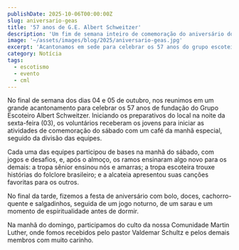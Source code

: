 ```yaml
---
publishDate: 2025-10-06T00:00:00Z
slug: aniversario-geas
title: '57 anos de G.E. Albert Schweitzer'
description: 'Um fim de semana inteiro de comemoração do aniversário do nosso grupo.'
image: '~/assets/images/blog/2025/aniversario-geas.jpg'
excerpt: 'Acantonamos em sede para celebrar os 57 anos do grupo escoteiro. Saiba mais sobre o nosso fim de semana!'
category: Notícia
tags:
  - escotismo
  - evento
  - cml
---
```


No final de semana dos dias 04 e 05 de outubro, nos reunimos em um grande acantonamento para celebrar os 57 anos de fundação do Grupo Escoteiro Albert Schweitzer. Iniciando os preparativos do local na noite da sexta-feira (03), os voluntários receberam os jovens para iniciar as atividades de comemoração do sábado com um café da manhã especial, seguido da divisão das equipes.

Cada uma das equipes participou de bases na manhã do sábado, com jogos e desafios, e, após o almoço, os ramos ensinaram algo novo para os demais: a tropa sênior ensinou nós e amarras; a tropa escoteira trouxe histórias do folclore brasileiro; e a alcateia apresentou suas canções favoritas para os outros.

No final da tarde, fizemos a festa de aniversário com bolo, doces, cachorro-quente e salgadinhos, seguida de um jogo noturno, de um sarau e um momento de espiritualidade antes de dormir.

Na manhã do domingo, participamos do culto da nossa Comunidade Martin Luther, onde fomos recebidos pelo pastor Valdemar Schultz e pelos demais membros com muito carinho.
